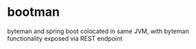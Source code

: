 # bootman
byteman and spring boot colocated in same JVM, with byteman functionality exposed via REST endpoint
